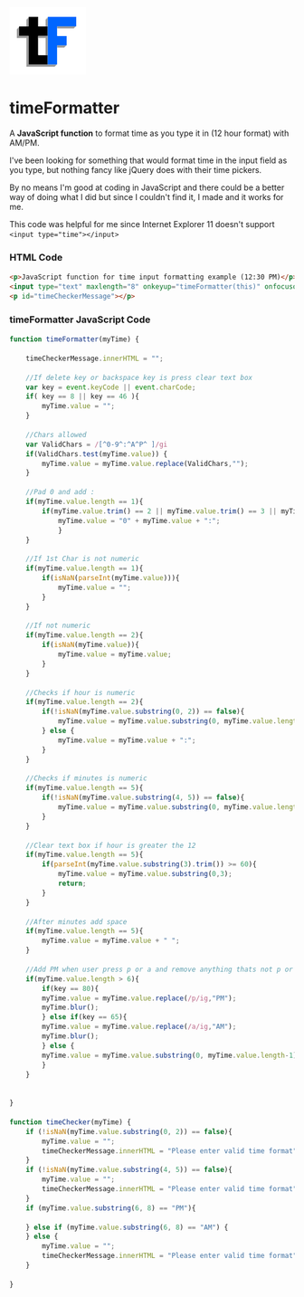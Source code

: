 ![Alt text](timeFormatter_Logo_small.png?raw=true "Title")

# timeFormatter
A **JavaScript function** to format time as you type it in (12 hour format) with AM/PM.

I've been looking for something that would format time in the input field as you type, but nothing fancy like jQuery does with their time pickers.

By no means I'm good at coding in JavaScript and there could be a better way of doing what I did but since I couldn't find it, I made and it works for me.

This code was helpful for me since Internet Explorer 11 doesn't support `<input type="time"></input>`


### HTML Code ###
```html
<p>JavaScript function for time input formatting example (12:30 PM)</p>
<input type="text" maxlength="8" onkeyup="timeFormatter(this)" onfocusout="timeChecker(this)">
<p id="timeCheckerMessage"></p>
```

### timeFormatter JavaScript Code ###
```javascript
function timeFormatter(myTime) {

	timeCheckerMessage.innerHTML = "";

	//If delete key or backspace key is press clear text box
	var key = event.keyCode || event.charCode;
    if( key == 8 || key == 46 ){
		myTime.value = "";
	}
	
	//Chars allowed
	var ValidChars = /[^0-9^:^A^P^ ]/gi
	if(ValidChars.test(myTime.value)) {
		myTime.value = myTime.value.replace(ValidChars,"");
	}
		
	//Pad 0 and add :
	if(myTime.value.length == 1){
		if(myTime.value.trim() == 2 || myTime.value.trim() == 3 || myTime.value.trim() == 4 || myTime.value.trim() == 5 || myTime.value.trim() == 6 || myTime.value.trim() == 7 || myTime.value.trim() == 8 || myTime.value.trim() == 9){
			myTime.value = "0" + myTime.value + ":";
			}
	}
	
	//If 1st Char is not numeric
	if(myTime.value.length == 1){
		if(isNaN(parseInt(myTime.value))){
			myTime.value = "";
		}
	}
	
	//If not numeric
	if(myTime.value.length == 2){
		if(isNaN(myTime.value)){
			myTime.value = myTime.value;
		}
	}

	//Checks if hour is numeric
	if(myTime.value.length == 2){
		if(!isNaN(myTime.value.substring(0, 2)) == false){
			myTime.value = myTime.value.substring(0, myTime.value.length-1);
		} else {
			myTime.value = myTime.value + ":";
		}
	}
	
	//Checks if minutes is numeric
	if(myTime.value.length == 5){
		if(!isNaN(myTime.value.substring(4, 5)) == false){
			myTime.value = myTime.value.substring(0, myTime.value.length-2);
		}
	}

	//Clear text box if hour is greater the 12
	if(myTime.value.length == 5){
		if(parseInt(myTime.value.substring(3).trim()) >= 60){
			myTime.value = myTime.value.substring(0,3);
			return;
		} 
	}	
	
	//After minutes add space
	if(myTime.value.length == 5){
		myTime.value = myTime.value + " ";
    }	
	
	//Add PM when user press p or a and remove anything thats not p or a
	if(myTime.value.length > 6){
		if(key == 80){
		myTime.value = myTime.value.replace(/p/ig,"PM");
		myTime.blur();		
		} else if(key == 65){
		myTime.value = myTime.value.replace(/a/ig,"AM");
		myTime.blur();
		} else {
		myTime.value = myTime.value.substring(0, myTime.value.length-1);
		}		
	}
	

}

function timeChecker(myTime) {
	if (!isNaN(myTime.value.substring(0, 2)) == false){
		myTime.value = "";
		timeCheckerMessage.innerHTML = "Please enter valid time format"
	}
	if (!isNaN(myTime.value.substring(4, 5)) == false){
		myTime.value = "";
		timeCheckerMessage.innerHTML = "Please enter valid time format"
	}
	if (myTime.value.substring(6, 8) == "PM"){

	} else if (myTime.value.substring(6, 8) == "AM") {
	} else {
		myTime.value = "";
		timeCheckerMessage.innerHTML = "Please enter valid time format"
	}
		
}
```
